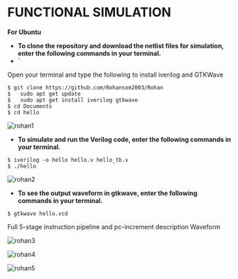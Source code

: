 
# FUNCTIONAL SIMULATION
**For Ubuntu**

- **To clone the repository and download the netlist files for simulation, enter the following commands in your terminal.**
- `

 Open your terminal and type the following to install iverilog and GTKWave
 ```
 $ git clone https://github.com/Rohansom2003/Rohan
 $   sudo apt get update
 $   sudo apt get install iverilog gtkwave
 $ cd Documents
 $ cd hello
```
 ![rohan1](https://github.com/Rohansom2003/Rohan/assets/160768851/8a883b9f-f0d1-45af-90ab-736122acd911)




- **To simulate and run the Verilog code, enter the following commands in your terminal.**

```
$ iverilog -o hello hello.v hello_tb.v
$ ./hello
```
![rohan2](https://github.com/Rohansom2003/Rohan/assets/160768851/d2f0fa04-cf7f-487e-b951-8dac33fcd2bd)




- **To see the output waveform in gtkwave, enter the following commands in your terminal.**

`$ gtkwave hello.vcd`



  Full 5-stage instruction pipeline and pc-increment description Waveform
  
![rohan3](https://github.com/Rohansom2003/Rohan/assets/160768851/ab8eb91c-45bd-48bc-b1c4-98576642a685)

![rohan4](https://github.com/Rohansom2003/Rohan/assets/160768851/b5eeb5f7-8b41-4ced-80a9-b0fa7a257071)

![rohan5](https://github.com/Rohansom2003/Rohan/assets/160768851/8c3a1b36-46ed-43c2-a5ec-20e1d385edc0)



